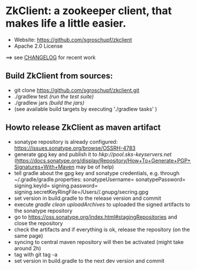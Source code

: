 ZkClient: a zookeeper client, that makes life a little easier. 
=====

+ Website: 			https://github.com/sgroschupf/zkclient
+ Apache 2.0 License

==> see [CHANGELOG][] for recent work


Build ZkClient from sources:
---------------

+ git clone https://github.com/sgroschupf/zkclient.git
+ ./gradlew test _(run the test suite)_
+ ./gradlew jars _(build the jars)_
+ (see available build targets by executing './gradlew tasks' )


Howto release ZkClient as maven artifact
---------------
- sonatype repository is already configured: https://issues.sonatype.org/browse/OSSRH-4783
- generate gpg key and publish it to _hkp://pool.sks-keyservers.net_ (https://docs.sonatype.org/display/Repository/How+To+Generate+PGP+Signatures+With+Maven may be of help)
- tell gradle about the gpg key and sonatype credentials, e.g. through ~/.gradle/gradle.properties: 
    sonatypeUsername=<yourSonatypeUser>
    sonatypePassword=<yourSonatypePassword>
    signing.keyId=<yourKeyId>
    signing.password=<yourKeyPassphrase>
    signing.secretKeyRingFile=/Users/<username>/.gnupg/secring.gpg
- set version in build.gradle to the release version and commit    
- execute _gradle clean uploadArchives_ to uploaded the signed artifacts to the sonatype repository
- go to https://oss.sonatype.org/index.html#stagingRepositories and close the repository 
- check the artifacts and if everything is ok, release the repository (on the same page)
- syncing to central maven repository will then be activated (might take around 2h)
- tag with 
	git tag -a <releaseVersion>
- set version in build.gradle to the next dev version and commit


[CHANGELOG]: ./CHANGELOG.markdown
